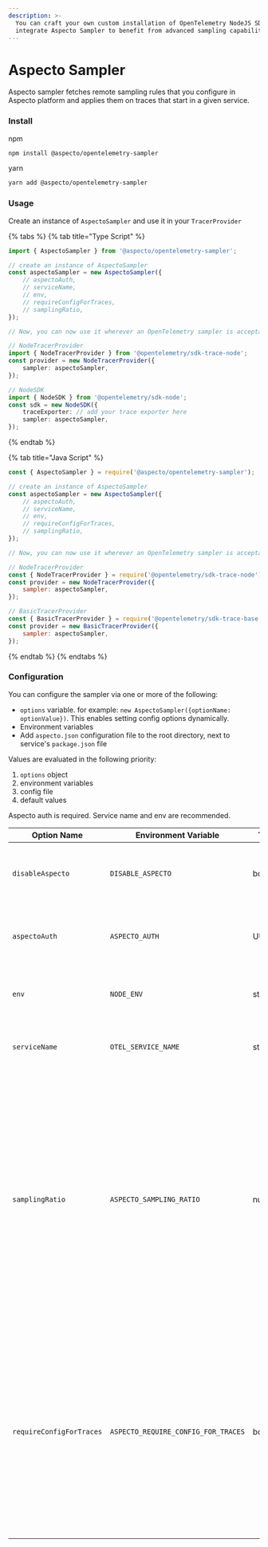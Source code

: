 ```yaml
---
description: >-
  You can craft your own custom installation of OpenTelemetry NodeJS SDK and
  integrate Aspecto Sampler to benefit from advanced sampling capabilities.
---
```


# Aspecto Sampler

Aspecto sampler fetches remote sampling rules that you configure in Aspecto platform and applies them on traces that start in a given service.

### Install

npm

```bash
npm install @aspecto/opentelemetry-sampler
```

yarn

```bash
yarn add @aspecto/opentelemetry-sampler
```

### Usage

Create an instance of `AspectoSampler` and use it in your `TracerProvider`

{% tabs %}
{% tab title="Type Script" %}
```typescript
import { AspectoSampler } from '@aspecto/opentelemetry-sampler';

// create an instance of AspectoSampler
const aspectoSampler = new AspectoSampler({
    // aspectoAuth,
    // serviceName,
    // env,
    // requireConfigForTraces,
    // samplingRatio,
});

// Now, you can now use it wherever an OpenTelemetry sampler is acceptable

// NodeTracerProvider
import { NodeTracerProvider } from '@opentelemetry/sdk-trace-node';
const provider = new NodeTracerProvider({
    sampler: aspectoSampler,
});

// NodeSDK
import { NodeSDK } from '@opentelemetry/sdk-node';
const sdk = new NodeSDK({
    traceExporter: // add your trace exporter here
    sampler: aspectoSampler,
});
```
{% endtab %}

{% tab title="Java Script" %}
```javascript
const { AspectoSampler } = require('@aspecto/opentelemetry-sampler');

// create an instance of AspectoSampler
const aspectoSampler = new AspectoSampler({
    // aspectoAuth,
    // serviceName,
    // env,
    // requireConfigForTraces,
    // samplingRatio,
});

// Now, you can now use it wherever an OpenTelemetry sampler is acceptable

// NodeTracerProvider
const { NodeTracerProvider } = require('@opentelemetry/sdk-trace-node');
const provider = new NodeTracerProvider({
    sampler: aspectoSampler,
});

// BasicTracerProvider
const { BasicTracerProvider } = require('@opentelemetry/sdk-trace-base');
const provider = new BasicTracerProvider({
    sampler: aspectoSampler,
});
```
{% endtab %}
{% endtabs %}

### Configuration

You can configure the sampler via one or more of the following:

* `options` variable. for example: `new AspectoSampler({optionName: optionValue})`. This enables setting config options dynamically.
* Environment variables
* Add `aspecto.json` configuration file to the root directory, next to service's `package.json` file

Values are evaluated in the following priority:

1. `options` object
2. environment variables
3. config file
4. default values

Aspecto auth is required. Service name and env are recommended.

<table><thead><tr><th>Option Name</th><th width="185">Environment Variable</th><th width="104">Type</th><th width="94">Default</th><th>Description</th></tr></thead><tbody><tr><td><code>disableAspecto</code></td><td><code>DISABLE_ASPECTO</code></td><td>boolean</td><td><code>false</code></td><td>Disable the sampler and don't apply any sampling logic (sample nothing)</td></tr><tr><td><code>aspectoAuth</code></td><td><code>ASPECTO_AUTH</code></td><td>UUID</td><td>-</td><td><a href="https://app.aspecto.io/app/integration/api-key">Aspecto token</a> for authentication to read sampling configuration</td></tr><tr><td><code>env</code></td><td><code>NODE_ENV</code></td><td>string</td><td>-</td><td>Set environment for matching sampling rules</td></tr><tr><td><code>serviceName</code></td><td><code>OTEL_SERVICE_NAME</code></td><td>string</td><td>-</td><td>Set service name for matching sampling rules</td></tr><tr><td><code>samplingRatio</code></td><td><code>ASPECTO_SAMPLING_RATIO</code></td><td>number</td><td><code>1.0</code></td><td>This option is used as a fallback if no specific sampling rule is matched, and before remote sampling rule configuration is fetched. It controls how many of the traces starting in this service should be sampled. Set to number in range the [0.0, 1.0] where <code>0.0</code> is no sampling, and <code>1.0</code> is sample all.</td></tr><tr><td><code>requireConfigForTraces</code></td><td><code>ASPECTO_REQUIRE_CONFIG_FOR_TRACES</code></td><td>boolean</td><td><code>false</code></td><td>When <code>true</code>, the Sampler will not trace anything until the remote sampling configuration arrives (a few hundred ms). Can be used to enforce sampling configuration is always applied, with the cost of losing traces generated during service startup.</td></tr></tbody></table>
